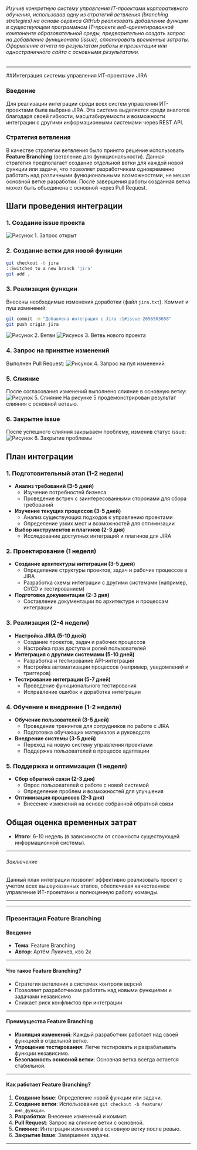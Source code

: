 ###### Изучив конкретную систему управления IT-проектами корпоративного обучения, использовав одну из стратегий ветвления (branching strategies) на основе сервиса GitHub реализовать добавление функции в существующем программном IT-проекте веб-ориентированной компоненте образовательной среды, предварительно создать запрос на добавление функционала (issue), спланировать временные затраты. Оформление отчета по результатам работы и презентации или одностраничного сайта с основными результатами.

------------
##Интеграция системы управления ИТ-проектами JIRA
### Введение
Для реализации интеграции среди всех систем управления ИТ-проектами была выбрана JIRA. Эта система выделяется среди аналогов благодаря своей гибкости, масштабируемости и возможности интеграции с другими информационными системами через REST API.

### Стратегия ветвления
В качестве стратегии ветвления было принято решение использовать **Feature Branching** (ветвление для функциональности). Данная стратегия предполагает создание отдельной ветки для каждой новой функции или задачи, что позволяет разработчикам одновременно работать над различными функциональными возможностями, не мешая основной ветке разработки. После завершения работы созданная ветка может быть объединена с основной через Pull Request.

## Шаги проведения интеграции
### 1. Создание issue проекта

![Рисунок 1. Запрос открыт](pic/issues.png)

### 2. Создание ветки для новой функции

```bash
git checkout -b jira 
::Switched to a new branch 'jira'
git add .

```
### 3. Реализация функции
Внесены необходимые изменения доработки (файл `jira.txt`). 
Коммит и пуш изменений:

```bash
git commit -m "Добавлена интеграция с Jira :1#issue-2656503658"
git push origin jira
```
![Рисунок 2. Ветви](pic/branch2.png)
![Рисунок 3. Ветвь нового проекта](pic/branch1.png)

### 4. Запрос на принятие изменений
Выполнен Pull Request:
![Рисунок 4. Запрос на пул изменений](pic/pull%20request.png)

### 5. Слияние
После согласования изменений выполнено слияние в основную ветку:
![Рисунок 5. Слияние](pic/merged.png)
На рисунке 5 продемонстрирован результат слияния с основной ветвью.

### 6. Закрытие issue
После успешного слияния закрываем проблему, изменив статус issue:
![Рисунок 6. Закрытие проблемы](pic/closed.png)

## План интеграции
### 1. Подготовительный этап (1-2 недели)
- **Анализ требований (3-5 дней)**
  - Изучение потребностей бизнеса
  - Проведение встреч с заинтересованными сторонами для сбора требований
- **Изучение текущих процессов (3-5 дней)**
  - Анализ существующих подходов к управлению проектами
  - Определение узких мест и возможностей для оптимизации
- **Выбор инструментов и плагинов (2-3 дня)**
  - Исследование доступных интеграций и плагинов для JIRA

### 2. Проектирование (1 неделя)
- **Создание архитектуры интеграции (3-5 дней)**
  - Определение структуры проектов, задач и рабочих процессов в JIRA
  - Разработка схемы интеграции с другими системами (например, CI/CD и тестированием)
- **Подготовка документации (2-3 дня)**
  - Составление документации по архитектуре и процессам интеграции

### 3. Реализация (2-4 недели)
- **Настройка JIRA (5-10 дней)**
  - Создание проектов, задач и рабочих процессов
  - Настройка прав доступа и ролей пользователей
- **Интеграция с другими системами (5-10 дней)**
  - Разработка и тестирование API-интеграций
  - Настройка автоматизации процессов (например, уведомлений и триггеров)
- **Тестирование интеграции (5-7 дней)**
  - Проведение функционального тестирования
  - Исправление ошибок и доработка интеграции

### 4. Обучение и внедрение (1-2 недели)
- **Обучение пользователей (3-5 дней)**
  - Проведение тренингов для сотрудников по работе с JIRA
  - Подготовка обучающих материалов и руководств
- **Внедрение системы (3-5 дней)**
  - Переход на новую систему управления проектами
  - Поддержка пользователей в процессе адаптации

### 5. Поддержка и оптимизация (1 неделя)
- **Сбор обратной связи (2-3 дня)**
  - Опрос пользователей о работе с новой системой
  - Определение проблем и возможностей для улучшения
- **Оптимизация процессов (2-3 дня)**
  - Внесение изменений на основе собранной обратной связи

## Общая оценка временных затрат
- **Итого**: 6-10 недель (в зависимости от сложности существующей информационной системы).

---
###### Заключение
Данный план интеграции позволит эффективно реализовать проект с учетом всех вышеуказанных этапов, обеспечивая качественное управление ИТ-проектами и полноценную работу команды.

------------
------------





### Презентация Feature Branching

#### Введение

- **Тема**: Feature Branching
- **Автор**: Артём Лукичев, кэо 2к

---

#### Что такое Feature Branching?

- Стратегия ветвления в системах контроля версий
- Позволяет разработчикам работать над новыми функциями и задачами независимо
- Снижает риск конфликтов при интеграции

---

#### Преимущества Feature Branching

- **Изоляция изменений**: Каждый разработчик работает над своей функцией в отдельной ветке.
- **Упрощение тестирования**: Легче тестировать и разрабатывать функции независимо.
- **Безопасность основной ветки**: Основная ветка всегда остается стабильной.

---
#### Как работает Feature Branching?

1. **Создание Issue**: Определение новой функции или задачи.
2. **Создание ветки**: Использование `git checkout -b feature/имя_функции`.
3. **Разработка**: Внесение изменений и коммит.
4. **Pull Request**: Запрос на слияние ветки с основной.
5. **Слияние**: Интеграция изменений в основную ветку после ревью.
6. **Закрытие Issue**: Завершение задачи.

---
